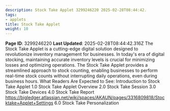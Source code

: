 ```yaml
---
description: Stock Take Applet 3299246220 2025-02-28T08:44:42.
tags:
- applets
title: Stock Take Applet
weight: 10
---
```


**Page ID**: 3299246220
**Last Updated**: 2025-02-28T08:44:42.316Z
The Stock Take Applet is a cutting-edge digital solution designed to revolutionize inventory management for businesses. In today's era of digital stocking, maintaining accurate inventory levels is crucial for minimizing losses and optimizing operations. The Stock Take Applet provides a streamlined approach to stock counting, enabling businesses to perform real-time stock counts without interrupting daily operations, even during business hours.
What Readers Are Expected to See:
Introduction to Stock Take Applet
1.0 Stock Take Applet Overview﻿ 
2.0 Stock Take Session﻿ 
3.0 Stock Take Devices﻿ 
4.0 Stock Take Report﻿ 
https://bigledger.atlassian.net/wiki/spaces/AKAUN/pages/3316809818/Stocktake+Applet+Settings 
6.0 Stock Take Personalization